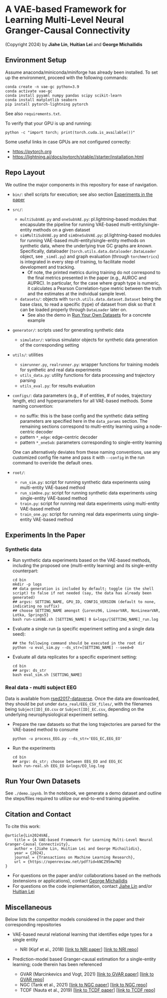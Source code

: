 # A VAE-based Framework for Learning Multi-Level Neural Granger-Causal Connectivity

(Copyright 2024) by **Jiahe Lin**, **Huitian Lei** and **George Michailidis**

## Environment Setup

Assume anaconda/miniconda/miniforge has already been installed. To set up the environment, proceed with the following commands:
```console
conda create -n vae-gc python=3.9
conda activate vae-gc
conda install pyyaml numpy pandas scipy scikit-learn
conda install matplotlib seaborn 
pip install pytorch-lightning pytorch
```
See also `requirements.txt`.

To verify that your GPU is up and running:
```console
python -c "import torch; print(torch.cuda.is_available())"
```
Some useful links in case GPUs are not configured correctly:
* https://pytorch.org
* https://lightning.ai/docs/pytorch/stable//starter/installation.html


## Repo Layout

We outline the major components in this repository for ease of navigation.

* `bin/`: shell scripts for execution; see also section [Experiments in the paper](#Experiments-In-the-Paper)
* `src/`:
    - `multiSubVAE.py` and `oneSubVAE.py`: pl.lightning-based modules that encapsulate the pipeline for running VAE-based multi-entity/single-entity methods on a given dataset
    - `simMultiSubVAE.py` and `simOneSubVAE.py`: pl.lightning-based modules for running VAE-based multi-entity/single-entity methods on synthetic data, where the underlying true GC graphs are _known_. Specifically, dataloader (`torch.utils.data.dataloader.DataLoader` object, see `_simdl.py`) and graph evaluation (through `torchmetrics`) is integrated in every step of training, to facilitate model development and tracking.
        * Of note, the printed metrics during training do not correspond to the final metrics presented in the paper (e.g., AUROC and AUPRC). In particular, for the case where graph type is numeric, it calculates a Pearson Correlation-type metric between the truth and the estimates at the individual sample level.
    - `datasets/`: objects with `torch.utils.data.dataset.Dataset` being the base class, to read a specific (type) of dataset from disk so that it can be loaded properly through `DataLoader` later on. 
        * See also the demo in [Run Your Own Datasets](#Run-Your-Own-Datasets) for a concrete example
* `generator/`: scripts used for generating synthetic data
    - `simulator/`:  various simulator objects for synthetic data generation of the corresponding setting
* `utils/`: utilities
    - `simrunner.py`, `realrunner.py`: wrapper functions for training models for synthetic and real data experiments
    - `utils_data.py`: utility functions for data processing and trajectory parsing
    - `utils_eval.py`: for results evaluation
* `configs/`: data parameters (e.g., # of entities, # of nodes, trajectory length, etc) and hyperparameters for all VAE-based methods. Some naming convention:
    - no suffix: this is the base config and the synthetic data setting parameters are specified here in the `data_params` section. The remaining sections correspond to multi-entity learning using a node-centric decoder
    - pattern `*_edge`: edge-centric decoder
    - pattern `*_oneSub`: parameters corresponding to single-entity learning

    One can alternatively deviates from these naming conventions, use any customized config file name and pass it with `--config` in the run command to override the default ones. 
* `root/`:
    - `run_sim.py`: script for running synthetic data experiments using multi-entity VAE-based method
    - `run_simOne.py`: script for running synthetic data experiments using single-entity VAE-based method
    - `train.py`: script for running real data experiments using multi-entity VAE-based method
    - `train_one.py`: script for running real data experiments using single-entity VAE-based method

## Experiments In the Paper
### Synthetic data
* Run synthetic data experiments based on the VAE-based methods, including the proposed one (multi-entity learning) and its single-entity counterpart:
    ```console
    cd bin
    mkdir -p logs
    ## data generation is included by default; toggle (in the shell script) to false if not needed (say, the data has already been generated)
    ## argvs: SETTING_NAME, GPU_ID, CONFIG_VERSION (default to none, indicating no suffix)
    ## choose SETTING_NAME amongst {Lorenz96, LinearVAR, NonLinearVAR, Lotka, Springs5}
    bash run-simVAE.sh [SETTING_NAME] 0 &>logs/[SETTING_NAME]_run.log
    ```
* Evaluate a single run (a specific experiment setting and a single data seed):
    ```console
    ## the following command should be executed in the root dir
    python -u eval_sim.py --ds_str=[SETTING_NAME] --seed=0
    ```
* Evaluate all data replicates for a specific experiment setting:
    ```console
    cd bin
    ## argv: ds_str
    bash eval_sim.sh [SETTING_NAME]
    ```

### Real data - multi subject EEG

Data is available from [rsed2017-dataverse](https://dataverse.tdl.org/dataverse/rsed2017). Once the data are downloaded, they should be put under `data_real/EEG_CSV_files/`, with the filenames being `Subject[ID]_EO.csv` or `Subject[ID]_EC.csv`, depending on the underlying neurophysiological experiment setting.

* Prepare the raw datasets so that the long trajectories are parsed for the VAE-based method to consume
    ```console
    python -u process_EEG.py --ds_str='EEG_EC,EEG_EO'
    ```
* Run the experiments
    ```console
    cd bin
    ## argv: ds_str; choose between EEG_EO and EEG_EC
    bash run-real.sh EEG_EO &>logs/EO_log.log
    ```
## Run Your Own Datasets

See `./demo.ipynb`. In the notebook, we generate a demo dataset and outline the steps/files required to utilize our end-to-end training pipeline. 

## Citation and Contact
To cite this work:
```
@article{Lin2024VAE,
    title = {A VAE-based Framework for Learning Multi-Level Neural Granger-Causal Connectivity},
    author = {Jiahe Lin, Huitian Lei and George Michailidis},
    year = {2024},
    journal = {Transactions on Machine Learning Research},
    url = {https://openreview.net/pdf?id=kNCZ95mw7N}
}
```

* For questions on the paper and/or collaborations based on the methods (extensions or applications), contact [George Michailidis](mailto:gmichail@ucla.edu) 
* For questions on the code implementation, contact [Jiahe Lin](mailto:jiahelin@umich.edu) and/or [Huitian Lei](mailto:ehlei@umich.edu)


## Miscellaneous

Below lists the competitor models considered in the paper and their corresponding repositories

- VAE-based neural relational learning that identifies edge types for a single entity

    - NRI (Kipf et al., 2018) [[link to NRI paper](https://proceedings.mlr.press/v80/kipf18a.html)] [[link to NRI repo](https://github.com/ethanfetaya/NRI)]

- Prediction-model based Granger-causal estimation for a single-entity learning; code therein has been referenced 
    - GVAR (Marcinkevics and Vogt, 2021) [[link to GVAR paper](https://openreview.net/forum?id=DEa4JdMWRHp)] [[link to GVAR repo](https://github.com/i6092467/GVAR)]
    - NGC (Tank et al., 2021) [[link to NGC paper](https://arxiv.org/pdf/1802.05842.pdf)] [[link to NGC repo](https://github.com/iancovert/Neural-GC)]
    - TCDF (Nauta et al., 2019) [[link to TCDF paper](https://www.mdpi.com/2504-4990/1/1/19)] [[link to TCDF repo](https://github.com/M-Nauta/TCDF)]
